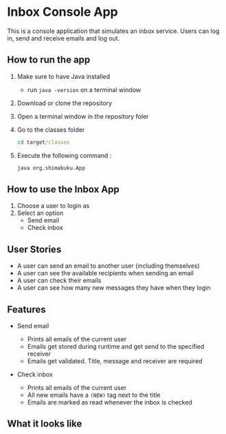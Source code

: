 # Inbox Console App

This is a console application that simulates an inbox service. Users can log in, send and receive emails and log out.

## How to run the app

1. Make sure to have Java installed

   - run `java -version` on a terminal window

2. Download or clone the repository

3. Open a terminal window in the repository foler

4. Go to the classes folder

   ```cmd
   cd target/classes
   ```

5. Execute the following command :
   ```cmd
   java org.shimabuku.App
   ```

## How to use the Inbox App

1. Choose a user to login as
2. Select an option
   - Send email
   - Check inbox

## User Stories

- A user can send an email to another user (including themselves)
- A user can see the available recipients when sending an email
- A user can check their emails
- A user can see how many new messages they have when they login

## Features

- Send email
  - Prints all emails of the current user
  - Emails get stored during runtime and get send to the specified receiver
  - Emails get validated. Title, message and receiver are required

- Check inbox
  - Prints all emails of the current user
  - All new emails have a `(NEW)` tag next to the title
  - Emails are marked as read whenever the inbox is checked

## What it looks like


